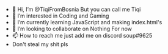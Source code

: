 - 👋 Hi, I’m @TiqiFromBosnia But you can call me Tiqi
- 👀 I’m interested in Coding and Gaming
- 🌱 I’m currently learning JavaScript and making index.html's
- 💞️ I’m looking to collaborate on Nothing For now
- 📫 How to reach me just add me on discord soup#9625
- Don't steal my shit pls 

<!---
TiqiFromBosnia/TiqiFromBosnia is a ✨ special ✨ repository because its `README.md` (this file) appears on your GitHub profile.
You can click the Preview link to take a look at your changes.
--->
